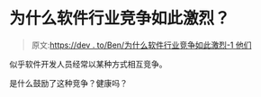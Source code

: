 # 为什么软件行业竞争如此激烈？

> 原文:[https://dev . to/Ben/为什么软件行业竞争如此激烈-1 他们](https://dev.to/ben/why-is-the-software-industry-so-competitive-1hem)

似乎软件开发人员经常以某种方式相互竞争。

是什么鼓励了这种竞争？健康吗？